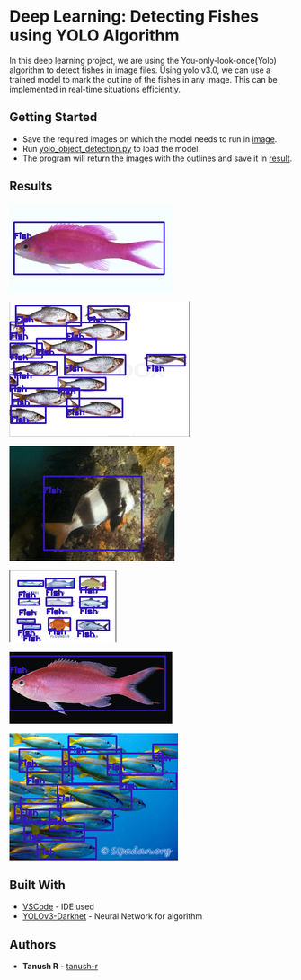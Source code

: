 # Deep Learning: Detecting Fishes using YOLO Algorithm

In this deep learning project, we are using the You-only-look-once(Yolo) algorithm to detect fishes in image files. Using yolo v3.0, we can use a trained model to mark the outline of the fishes in any image. This can be implemented in real-time situations efficiently.

## Getting Started

* Save the required images on which the model needs to run in [image](https://github.com/tanush-r/fish-detection-yolo/tree/main/image).
* Run [yolo_object_detection.py](https://github.com/tanush-r/fish-detection-yolo/blob/main/yolo_object_detection.py) to load the model.
* The program will return the images with the outlines and save it in [result](https://github.com/tanush-r/fish-detection-yolo/tree/main/result).

## Results

![1](result/1.png)

![2](result/2.png)

![3](result/3.png)

![4](result/4.png)

![5](result/5.png)

![6](result/6.png)


## Built With

* [VSCode](https://code.visualstudio.com/) - IDE used
* [YOLOv3-Darknet](https://github.com/mdv3101/darknet-yolov3) - Neural Network for algorithm

## Authors

* **Tanush R** - [tanush-r](https://github.com/tanush-r)

